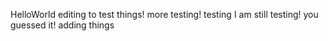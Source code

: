 HelloWorld
editing to test things!
more testing!
testing
I am still testing!
you guessed it!
adding things
